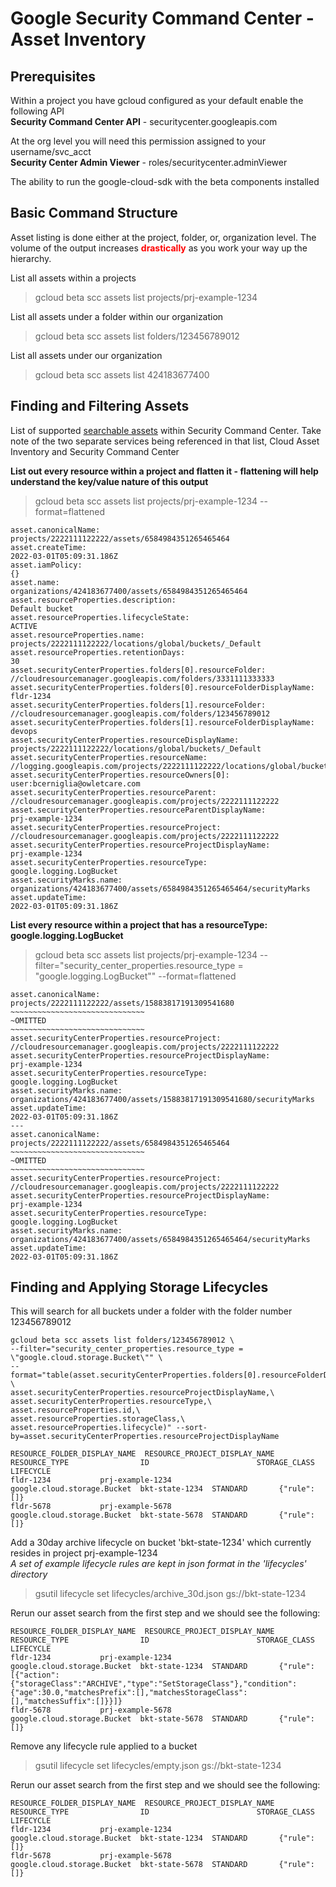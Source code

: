 # Google Security Command Center - Asset Inventory

## Prerequisites

Within a project you have gcloud configured as your default enable the following API   
**Security Command Center API** - securitycenter.googleapis.com

At the org level you will need this permission assigned to your username/svc_acct   
**Security Center Admin Viewer** - roles/securitycenter.adminViewer

The ability to run the google-cloud-sdk with the beta components installed

## Basic Command Structure

Asset listing is done either at the project, folder, or, organization level. The volume of the output increases <span style="color:red">**drastically**</span> as
you work your way up the hierarchy.

List all assets within a projects  
> gcloud beta scc assets list projects/prj-example-1234

List all assets under a folder within our organization  
> gcloud beta scc assets list folders/123456789012 

List all assets under our organization   
> gcloud beta scc assets list 424183677400

## Finding and Filtering Assets

List of supported [searchable assets](https://cloud.google.com/security-command-center/docs/supported-asset-types) within Security Command Center. 
Take note of the two separate services being referenced in that list, Cloud Asset Inventory and Security Command Center


**List out every resource within a project and flatten it - flattening will help understand the key/value nature of this output**  
> gcloud beta scc assets list projects/prj-example-1234 --format=flattened


```
asset.canonicalName:                                                 projects/2222111122222/assets/6584984351265465464
asset.createTime:                                                    2022-03-01T05:09:31.186Z
asset.iamPolicy:                                                     {}
asset.name:                                                          organizations/424183677400/assets/6584984351265465464
asset.resourceProperties.description:                                Default bucket
asset.resourceProperties.lifecycleState:                             ACTIVE
asset.resourceProperties.name:                                       projects/2222111122222/locations/global/buckets/_Default
asset.resourceProperties.retentionDays:                              30
asset.securityCenterProperties.folders[0].resourceFolder:            //cloudresourcemanager.googleapis.com/folders/3331111333333
asset.securityCenterProperties.folders[0].resourceFolderDisplayName: fldr-1234
asset.securityCenterProperties.folders[1].resourceFolder:            //cloudresourcemanager.googleapis.com/folders/123456789012
asset.securityCenterProperties.folders[1].resourceFolderDisplayName: devops
asset.securityCenterProperties.resourceDisplayName:                  projects/2222111122222/locations/global/buckets/_Default
asset.securityCenterProperties.resourceName:                         //logging.googleapis.com/projects/2222111122222/locations/global/buckets/_Default
asset.securityCenterProperties.resourceOwners[0]:                    user:bcerniglia@owletcare.com
asset.securityCenterProperties.resourceParent:                       //cloudresourcemanager.googleapis.com/projects/2222111122222
asset.securityCenterProperties.resourceParentDisplayName:            prj-example-1234
asset.securityCenterProperties.resourceProject:                      //cloudresourcemanager.googleapis.com/projects/2222111122222
asset.securityCenterProperties.resourceProjectDisplayName:           prj-example-1234
asset.securityCenterProperties.resourceType:                         google.logging.LogBucket
asset.securityMarks.name:                                            organizations/424183677400/assets/6584984351265465464/securityMarks
asset.updateTime:                                                    2022-03-01T05:09:31.186Z
```

**List every resource within a project that has a resourceType: google.logging.LogBucket**

> gcloud beta scc assets list projects/prj-example-1234 --filter="security_center_properties.resource_type = \"google.logging.LogBucket\"" --format=flattened


```
asset.canonicalName:                                                 projects/2222111122222/assets/15883817191309541680
~~~~~~~~~~~~~~~~~~~~~~~~~~~~~~
~OMITTED
~~~~~~~~~~~~~~~~~~~~~~~~~~~~~~
asset.securityCenterProperties.resourceProject:                      //cloudresourcemanager.googleapis.com/projects/2222111122222
asset.securityCenterProperties.resourceProjectDisplayName:           prj-example-1234
asset.securityCenterProperties.resourceType:                         google.logging.LogBucket
asset.securityMarks.name:                                            organizations/424183677400/assets/15883817191309541680/securityMarks
asset.updateTime:                                                    2022-03-01T05:09:31.186Z
---
asset.canonicalName:                                                 projects/2222111122222/assets/6584984351265465464
~~~~~~~~~~~~~~~~~~~~~~~~~~~~~~
~OMITTED
~~~~~~~~~~~~~~~~~~~~~~~~~~~~~~
asset.securityCenterProperties.resourceProject:                      //cloudresourcemanager.googleapis.com/projects/2222111122222
asset.securityCenterProperties.resourceProjectDisplayName:           prj-example-1234
asset.securityCenterProperties.resourceType:                         google.logging.LogBucket
asset.securityMarks.name:                                            organizations/424183677400/assets/6584984351265465464/securityMarks
asset.updateTime:                                                    2022-03-01T05:09:31.186Z
```

## Finding and Applying Storage Lifecycles
This will search for all buckets under a folder with the folder number 123456789012

```
gcloud beta scc assets list folders/123456789012 \
--filter="security_center_properties.resource_type = \"google.cloud.storage.Bucket\"" \
--format="table(asset.securityCenterProperties.folders[0].resourceFolderDisplayName, \
asset.securityCenterProperties.resourceProjectDisplayName,\
asset.securityCenterProperties.resourceType,\
asset.resourceProperties.id,\
asset.resourceProperties.storageClass,\
asset.resourceProperties.lifecycle)" --sort-by=asset.securityCenterProperties.resourceProjectDisplayName
```

```
RESOURCE_FOLDER_DISPLAY_NAME  RESOURCE_PROJECT_DISPLAY_NAME  RESOURCE_TYPE                ID                        STORAGE_CLASS  LIFECYCLE
fldr-1234           prj-example-1234        google.cloud.storage.Bucket  bkt-state-1234  STANDARD       {"rule":[]}
fldr-5678           prj-example-5678        google.cloud.storage.Bucket  bkt-state-5678  STANDARD       {"rule":[]}
```

Add a 30day archive lifecycle on bucket 'bkt-state-1234' which currently resides in project prj-example-1234   
*A set of example lifecycle rules are kept in json format in the 'lifecycles' directory*  
> gsutil lifecycle set lifecycles/archive_30d.json gs://bkt-state-1234


Rerun our asset search from the first step and we should see the following:
```
RESOURCE_FOLDER_DISPLAY_NAME  RESOURCE_PROJECT_DISPLAY_NAME  RESOURCE_TYPE                ID                        STORAGE_CLASS  LIFECYCLE
fldr-1234           prj-example-1234        google.cloud.storage.Bucket  bkt-state-1234  STANDARD       {"rule":[{"action":{"storageClass":"ARCHIVE","type":"SetStorageClass"},"condition":{"age":30.0,"matchesPrefix":[],"matchesStorageClass":[],"matchesSuffix":[]}}]}
fldr-5678           prj-example-5678        google.cloud.storage.Bucket  bkt-state-5678  STANDARD       {"rule":[]}
```

Remove any lifecycle rule applied to a bucket
> gsutil lifecycle set lifecycles/empty.json gs://bkt-state-1234


Rerun our asset search from the first step and we should see the following:
```
RESOURCE_FOLDER_DISPLAY_NAME  RESOURCE_PROJECT_DISPLAY_NAME  RESOURCE_TYPE                ID                        STORAGE_CLASS  LIFECYCLE
fldr-1234           prj-example-1234        google.cloud.storage.Bucket  bkt-state-1234  STANDARD       {"rule":[]}
fldr-5678           prj-example-5678        google.cloud.storage.Bucket  bkt-state-5678  STANDARD       {"rule":[]}
```

